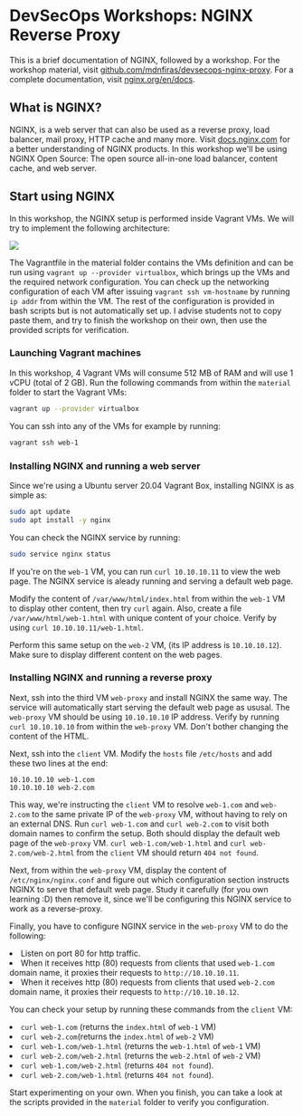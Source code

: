 # DevSecOps Workshops: NGINX Reverse Proxy

This is a brief documentation of NGINX, followed by a workshop. For the workshop material, visit <a href="https://github.com/mdnfiras/devsecops-nginx-proxy" target="_blank">github.com/mdnfiras/devsecops-nginx-proxy</a>. For a complete documentation, visit <a href="https://nginx.org/en/docs/" target="_blank">nginx.org/en/docs</a>.

## What is NGINX?

NGINX, is a web server that can also be used as a reverse proxy, load balancer, mail proxy, HTTP cache and many more. Visit <a href="https://docs.nginx.com" target="_blank">docs.nginx.com</a> for a better understanding of NGINX products. In this workshop we'll be using NGINX Open Source: The open source all-in-one load balancer, content cache, and web server.

## Start using NGINX

In this workshop, the NGINX setup is performed inside Vagrant VMs. We will try to implement the following architecture:

<img src="imgs/target-arch.png"/>

The Vagrantfile in the material folder contains the VMs definition and can be run using `vagrant up --provider virtualbox`, which brings up the VMs and the required network configuration. You can check up the networking configuration of each VM after issuing `vagrant ssh vm-hostname` by running `ip addr` from within the VM. The rest of the configuration is provided in bash scripts but is not automatically set up. I advise students not to copy paste them, and try to finish the workshop on their own, then use the provided scripts for verification.

### Launching Vagrant machines

In this workshop, 4 Vagrant VMs will consume 512 MB of RAM and will use 1 vCPU (total of 2 GB). Run the following commands from within the `material` folder to start the Vagrant VMs:

```bash
vagrant up --provider virtualbox
```

You can ssh into any of the VMs for example by running:

```bash
vagrant ssh web-1
```

### Installing NGINX and running a web server

Since we're using a Ubuntu server 20.04 Vagrant Box, installing NGINX is as simple as:

```bash
sudo apt update
sudo apt install -y nginx
```

You can check the NGINX service by running:

```bash
sudo service nginx status
```

If you're on the `web-1` VM, you can run `curl 10.10.10.11` to view the web page. The NGINX service is aleady running and serving a default web page.

Modify the content of `/var/www/html/index.html` from within the `web-1` VM to display other content, then try `curl` again. Also, create a file `/var/www/html/web-1.html` with unique content of your choice. Verify by using `curl 10.10.10.11/web-1.html`.

Perform this same setup on the `web-2` VM, (its IP address is `10.10.10.12`). Make sure to display different content on the web pages.

### Installing NGINX and running a reverse proxy

Next, ssh into the third VM `web-proxy` and install NGINX the same way. The service will automatically start serving the default web page as ususal. The `web-proxy` VM should be using `10.10.10.10` IP address. Verify by running `curl 10.10.10.10` from within the `web-proxy` VM. Don't bother changing the content of the HTML.

Next, ssh into the `client` VM. Modify the `hosts` file `/etc/hosts` and add these two lines at the end:

```
10.10.10.10 web-1.com
10.10.10.10 web-2.com
```

This way, we're instructing the `client` VM to resolve `web-1.com` and `web-2.com` to the same private IP of the `web-proxy` VM, without having to rely on an external DNS. Run `curl web-1.com` and `curl web-2.com` to visit both domain names to confirm the setup. Both should display the default web page of the `web-proxy` VM. `curl web-1.com/web-1.html` and `curl web-2.com/web-2.html` from the `client` VM should return `404 not found`.

Next, from within the `web-proxy` VM, display the content of `/etc/nginx/nginx.conf` and figure out which configuration section instructs NGINX to serve that default web page. Study it carefully (for you own learning :D) then remove it, since we'll be configuring this NGINX service to work as a reverse-proxy.

Finally, you have to configure NGINX service in the `web-proxy` VM to do the following:
<li>Listen on port 80 for http traffic.</li>
<li>When it receives http (80) requests from clients that used <code>web-1.com</code> domain name, it proxies their requests to <code>http://10.10.10.11</code>.</li>
<li>When it receives http (80) requests from clients that used <code>web-2.com</code> domain name, it proxies their requests to <code>http://10.10.10.12</code>.</li>

You can check your setup by running these commands from the `client` VM:
<li><code>curl web-1.com</code> (returns the <code>index.html</code> of <code>web-1</code> VM)</li>
<li><code>curl web-2.com</code>(returns the <code>index.html</code> of <code>web-2</code> VM)</li>
<li><code>curl web-1.com/web-1.html</code> (returns the <code>web-1.html</code> of <code>web-1</code> VM)</li>
<li><code>curl web-2.com/web-2.html</code> (returns the <code>web-2.html</code> of <code>web-2</code> VM)</li>
<li><code>curl web-1.com/web-2.html</code> (returns <code>404 not found</code>).</li>
<li><code>curl web-2.com/web-1.html</code> (returns <code>404 not found</code>).</li>

Start experimenting on your own. When you finish, you can take a look at the scripts provided in the `material` folder to verify you configuration.
